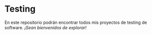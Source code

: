 # Testing

En este repositorio podrán encontrar todos mis proyectos de testing de software. 
*¡Sean bienvenidos de explorar!*
